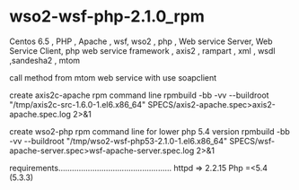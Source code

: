 # wso2-wsf-php-2.1.0_rpm
Centos 6.5  , PHP , Apache , wsf,  wso2 , php , Web service Server, Web Service Client, php web service framework , axis2 , rampart , xml , wsdl ,sandesha2 , mtom

call method from mtom web service with use soapclient

create axis2c-apache  rpm command line 
rpmbuild -bb -vv --buildroot "/tmp/axis2c-src-1.6.0-1.el6.x86_64" SPECS/axis2-apache.spec>axis2-apache.spec.log 2>&1

create wso2-php rpm command line for lower php 5.4 version
rpmbuild -bb -vv --buildroot "/tmp/wso2-wsf-php53-2.1.0-1.el6.x86_64" SPECS/wsf-apache-server.spec>wsf-apache-server.spec.log 2>&1

requirements..................................................
httpd => 2.2.15
Php =<5.4 (5.3.3)
